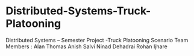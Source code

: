 # Distributed-Systems-Truck-Platooning
Distributed Systems – Semester Project -Truck Platooning Scenario
Team Members : 
Alan Thomas 
Anish Salvi
Ninad Dehadrai
Rohan Ijhare
